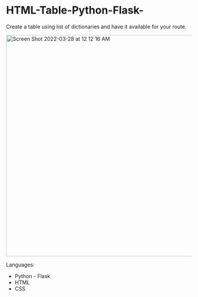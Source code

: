 # HTML-Table-Python-Flask-

Create a table using list of dictionaries and have it available for your route.


<img width="600" alt="Screen Shot 2022-03-28 at 12 12 16 AM" src="https://user-images.githubusercontent.com/31575741/160325462-a052103c-923e-47a1-a508-85d854e607fa.png">

Languages:
- Python - Flask
- HTML
- CSS

